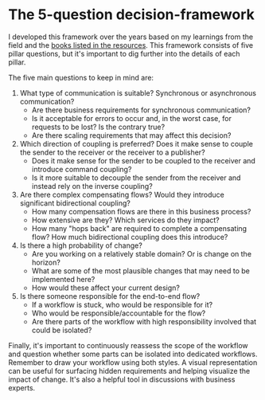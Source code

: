 # The 5-question decision-framework

I developed this framework over the years based on my learnings from the field and the [books listed in the resources](/README.MD#books).
This framework consists of five pillar questions, but it's important to dig further into the details of each pillar.

The five main questions to keep in mind are:
1. What type of communication is suitable? Synchronous or asynchronous communication?
    - Are there business requirements for synchronous communication?
    - Is it acceptable for errors to occur and, in the worst case, for requests to be lost? Is the contrary true?
    - Are there scaling requirements that may affect this decision?
2. Which direction of coupling is preferred? Does it make sense to couple the sender to the receiver or the receiver to a publisher?
    - Does it make sense for the sender to be coupled to the receiver and introduce command coupling?
    - Is it more suitable to decouple the sender from the receiver and instead rely on the inverse coupling?
3. Are there complex compensating flows? Would they introduce significant bidirectional coupling?
    - How many compensation flows are there in this business process?
    - How extensive are they? Which services do they impact?
    - How many "hops back" are required to complete a compensating flow? How much bidirectional coupling does this introduce?
4. Is there a high probability of change?
    - Are you working on a relatively stable domain? Or is change on the horizon?
    - What are some of the most plausible changes that may need to be implemented here?
    - How would these affect your current design?
5. Is there someone responsible for the end-to-end flow?
    - If a workflow is stuck, who would be responsible for it?
    - Who would be responsible/accountable for the flow?
    - Are there parts of the workflow with high responsibility involved that could be isolated?

Finally, it's important to continuously reassess the scope of the workflow and question whether some parts can be isolated into dedicated workflows.
Remember to draw your workflow using both styles. A visual representation can be useful for surfacing hidden requirements and helping visualize the impact of change. It's also a helpful tool in discussions with business experts.
